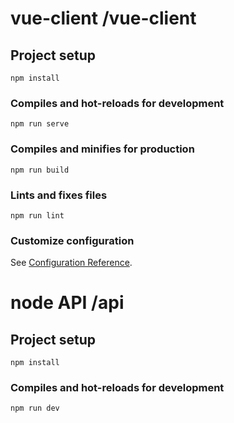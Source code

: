# vue-client /vue-client

## Project setup
```
npm install
```

### Compiles and hot-reloads for development
```
npm run serve
```

### Compiles and minifies for production
```
npm run build
```

### Lints and fixes files
```
npm run lint
```

### Customize configuration
See [Configuration Reference](https://cli.vuejs.org/config/).


# node API /api

## Project setup
```
npm install
```

### Compiles and hot-reloads for development
```
npm run dev
```
